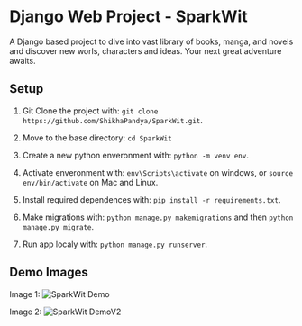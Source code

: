 # Django Web Project - SparkWit
A Django based project to dive into vast library of books, manga, and novels and discover new worls, characters and ideas. Your next great adventure awaits.

## Setup
1. Git Clone the project with: ```git clone https://github.com/ShikhaPandya/SparkWit.git```.

2. Move to the base directory: ```cd SparkWit```

3. Create a new python enveronment with: ```python -m venv env```.

4. Activate enveronment with: ```env\Scripts\activate``` on windows, or ```source env/bin/activate``` on Mac and Linux.
   
5. Install required dependences with: ```pip install -r requirements.txt```.

6. Make migrations with: ```python manage.py makemigrations``` and then ```python manage.py migrate```.

7. Run app localy with: ```python manage.py runserver```.

## Demo Images
Image 1:
![SparkWit Demo](https://github.com/user-attachments/assets/90e3db46-359f-4246-b831-8c3914d1cd36)

Image 2:
![SparkWit DemoV2](https://github.com/user-attachments/assets/74730650-9873-4c7f-a9d5-27462994893f)



